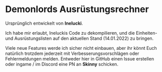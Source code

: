 # Demonlords Ausrüstungsrechner

Ursprünglich entwickelt von **Inelucki**.

Ich habe mir erlaubt, Ineluckis Code zu dekompilieren, und die Einheiten- und Ausrüstungslisten auf den aktuellen Stand (14.01.2022) zu bringen. 

Viele neue Features werde ich sicher nicht einbauen, aber ihr könnt Euch natürlich trotzdem jederzeit mit Verbesserungsvorschlägen oder Fehlermeldungen melden. Entweder hier in GitHub einen Issue erstellen oder ingame / im Discord eine PN an **Skinny** schicken.
